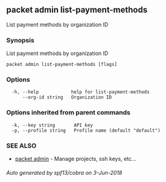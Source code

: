 ## packet admin list-payment-methods

List payment methods by organization ID

### Synopsis

List payment methods by organization ID

```
packet admin list-payment-methods [flags]
```

### Options

```
  -h, --help            help for list-payment-methods
      --org-id string   Organization ID
```

### Options inherited from parent commands

```
  -k, --key string       API key
  -p, --profile string   Profile name (default "default")
```

### SEE ALSO

* [packet admin](packet_admin.md)	 - Manage projects, ssh keys, etc...

###### Auto generated by spf13/cobra on 3-Jun-2018
